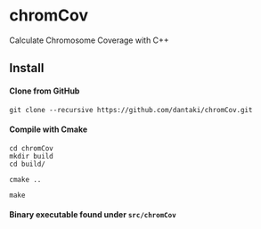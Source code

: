 # chromCov
Calculate Chromosome Coverage with C++

## Install

#### Clone from GitHub

```
git clone --recursive https://github.com/dantaki/chromCov.git
```

#### Compile with Cmake

```
cd chromCov
mkdir build
cd build/

cmake .. 

make 
```

#### Binary executable found under `src/chromCov`
